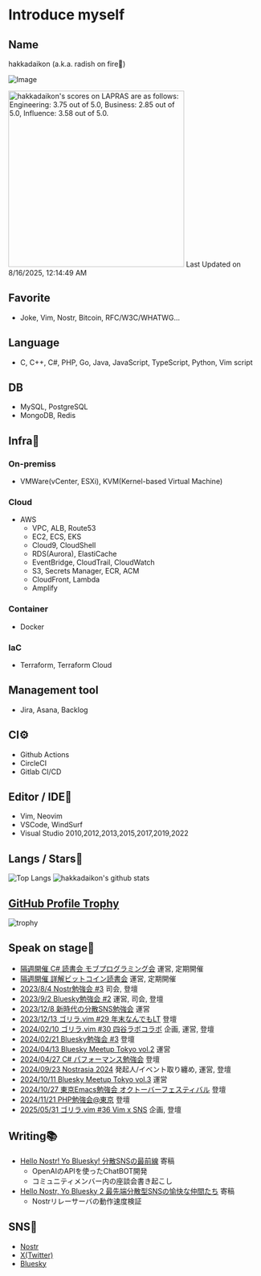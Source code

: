 # Introduce myself  
  
## Name  
hakkadaikon (a.k.a. radish on fire🎤)  

![Image](https://github.com/user-attachments/assets/dc465345-d7e0-48bd-b0eb-60228d9ff09a)

<!--START_SECTION:lapras-card-->
<p ><a href="https://lapras.com/public/hakkadaikon" target="_blank" rel="noopener noreferrer"><img alt="hakkadaikon's scores on LAPRAS are as follows: Engineering: 3.75 out of 5.0, Business: 2.85 out of 5.0, Influence: 3.58 out of 5.0." src="https://lapras-card-generator.vercel.app/api/svg?e=3.75&b=2.85&i=3.58&b1=%23020E27&b2=%230E5593&i1=%23030E21&i2=%231688BF&l=en" width="350" ></a>  
Last Updated on 8/16/2025, 12:14:49 AM</p>
<!--END_SECTION:lapras-card-->

## Favorite  
- Joke, Vim, Nostr, Bitcoin, RFC/W3C/WHATWG...  

## Language  
- C, C++, C#, PHP, Go, Java, JavaScript, TypeScript, Python, Vim script  

## DB  
- MySQL, PostgreSQL  
- MongoDB, Redis  

## Infra🔧  
### On-premiss  
- VMWare(vCenter, ESXi), KVM(Kernel-based Virtual Machine)  

### Cloud  
- AWS  
  - VPC, ALB, Route53  
  - EC2, ECS, EKS  
  - Cloud9, CloudShell  
  - RDS(Aurora), ElastiCache  
  - EventBridge, CloudTrail, CloudWatch  
  - S3, Secrets Manager, ECR, ACM  
  - CloudFront, Lambda  
  - Amplify  
  
### Container  
- Docker  

### IaC  
- Terraform, Terraform Cloud  
  
## Management tool  
- Jira, Asana, Backlog  

## CI⚙  
- Github Actions  
- CircleCI  
- Gitlab CI/CD  

## Editor / IDE📝  
- Vim, Neovim  
- VSCode, WindSurf  
- Visual Studio 2010,2012,2013,2015,2017,2019,2022  
  
## Langs / Stars🌟  
  
![Top Langs](https://github-readme-stats.vercel.app/api/top-langs/?username=Hakkadaikon&hide=html)
![hakkadaikon's github stats](https://github-readme-stats.vercel.app/api?username=Hakkadaikon&show_icons=true&count_private=true&line_height=40)  

## [GitHub Profile Trophy](https://github.com/ryo-ma/github-profile-trophy)  

![trophy](https://github-profile-trophy.vercel.app/?username=Hakkadaikon&theme=onedark)  

## Speak on stage👨  
  
* [隔週開催   C# 読書会 モブプログラミング会](https://cs-reading.connpass.com) 運営, 定期開催  
* [隔週開催   詳解ビットコイン読書会](https://scrapbox.io/noskai-grokking-bitcoin/%23_詳解ビットコイン読書会_@_のす会) 運営, 定期開催  
* [2023/8/4   Nostr勉強会 #3](https://428lab.connpass.com/event/290514/) 司会, 登壇  
* [2023/9/2   Bluesky勉強会 #2](https://428lab.connpass.com/event/293255/) 運営, 司会, 登壇  
* [2023/12/8  新時代の分散SNS勉強会](https://428lab.connpass.com/event/300313/) 運営  
* [2023/12/13 ゴリラ.vim #29 年末なんでもLT](https://428lab.connpass.com/event/301953/) 登壇  
* [2024/02/10 ゴリラ.vim #30 四谷ラボコラボ](https://gorillavim.connpass.com/event/307622/) 企画, 運営, 登壇  
* [2024/02/21 Bluesky勉強会 #3](https://428lab.connpass.com/event/310260/) 登壇  
* [2024/04/13 Bluesky Meetup Tokyo vol.2](https://428lab.connpass.com/event/312335/) 運営  
* [2024/04/27 C# パフォーマンス勉強会](https://cs-reading.connpass.com/event/309714/) 登壇  
* [2024/09/23 Nostrasia 2024](https://nostrasia.com) 発起人/イベント取り纏め, 運営, 登壇  
* [2024/10/11 Bluesky Meetup Tokyo vol.3](https://428lab.connpass.com/event/331611/) 運営  
* [2024/10/27 東京Emacs勉強会 オクトーバーフェスティバル](https://tokyo-emacs.connpass.com/event/330572/) 登壇  
* [2024/11/21 PHP勉強会@東京](https://phpstudy.connpass.com/event/335943/) 登壇  
* [2025/05/31 ゴリラ.vim #36 Vim x SNS](https://gorillavim.connpass.com/event/353161/) 企画, 登壇  

## Writing📚  

* [Hello Nostr! Yo Bluesky! 分散SNSの最前線](https://techbookfest.org/product/6quLEm85cpd4TMJR17xnVF?productVariantID=kgmgxRsKgbVruvRd2zV1sp) 寄稿  
  * OpenAIのAPIを使ったChatBOT開発  
  * コミュニティメンバー内の座談会書き起こし  
* [Hello Nostr, Yo Bluesky 2 最先端分散型SNSの愉快な仲間たち](https://techbookfest.org/product/sug5CVJ3NYi0iFYz6G9ZpT?productVariantID=1qtR8eCkStgjG3tHZ4KbRh) 寄稿  
  * Nostrリレーサーバの動作速度検証  

## SNS📱  

* [Nostr](https://nostter.vercel.app/hakkadaikon@iris.to)  
* [X(Twitter)](https://twitter.com/hakkadaikon)  
* [Bluesky](https://bsky.app/profile/hakkadaikon.bsky.social)  

